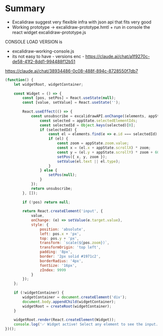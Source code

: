 # Summary 
- Excalidraw suggest very flexible infra with json api that fits very good
- Working prototype -> excalidraw-prototype.hmtl + run in console the react widget excalidraw-prototype.js

CONSOLE LOAD VERSION is 
- excalidraw-working-console.js
- its not easy to have - versions enc - 
https://claude.ai/chat/a1f9270c-de58-41f2-8dd1-994488f12b51


https://claude.ai/chat/38934486-0c08-488f-894c-8728550f7db7
```js
(function() {
    let widgetRoot, widgetContainer;
    
    const Widget = () => {
        const [pos, setPos] = React.useState(null);
        const [value, setValue] = React.useState('');
        
        React.useEffect(() => {
            const unsubscribe = excalidrawAPI.onChange((elements, appState) => {
                const selected = appState.selectedElementIds;
                const selectedId = Object.keys(selected)[0];
                if (selectedId) {
                    const el = elements.find(e => e.id === selectedId);
                    if (el) {
                        const zoom = appState.zoom.value;
                        const x = (el.x + appState.scrollX) * zoom;
                        const y = (el.y + appState.scrollY) * zoom + 60; // offset for header
                        setPos({ x, y, zoom });
                        setValue(el.text || el.type);
                    }
                } else {
                    setPos(null);
                }
            });
            return unsubscribe;
        }, []);
        
        if (!pos) return null;
        
        return React.createElement('input', {
            value,
            onChange: (e) => setValue(e.target.value),
            style: {
                position: 'absolute',
                left: pos.x + 'px',
                top: pos.y + 'px',
                transform: `scale(${pos.zoom})`,
                transformOrigin: 'top left',
                padding: '8px',
                border: '2px solid #1971c2',
                borderRadius: '4px',
                fontSize: '16px',
                zIndex: 9999
            }
        });
    };
    
    if (!widgetContainer) {
        widgetContainer = document.createElement('div');
        document.body.appendChild(widgetContainer);
        widgetRoot = createRoot(widgetContainer);
    }
    
    widgetRoot.render(React.createElement(Widget));
    console.log('✅ Widget active! Select any element to see the input.');
})();
```